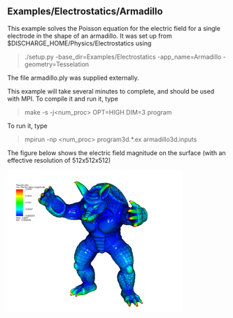 ## Examples/Electrostatics/Armadillo

This example solves the Poisson equation for the electric field for a single electrode in the shape of an armadillo. It was set up from $DISCHARGE_HOME/Physics/Electrostatics using

> ./setup.py -base_dir=Examples/Electrostatics -app_name=Armadillo -geometry=Tesselation

The file armadillo.ply was supplied externally.

This example will take several minutes to complete, and should be used with MPI.
To compile it and run it, type

> make -s -j<num_proc> OPT=HIGH DIM=3 program

To run it, type

> mpirun -np <num_proc> program3d.*.ex armadillo3d.inputs


The figure below shows the electric field magnitude on the surface (with an effective resolution of 512x512x512)

<img src="ElectricField.png" alt="Electric field" width="400"/>

